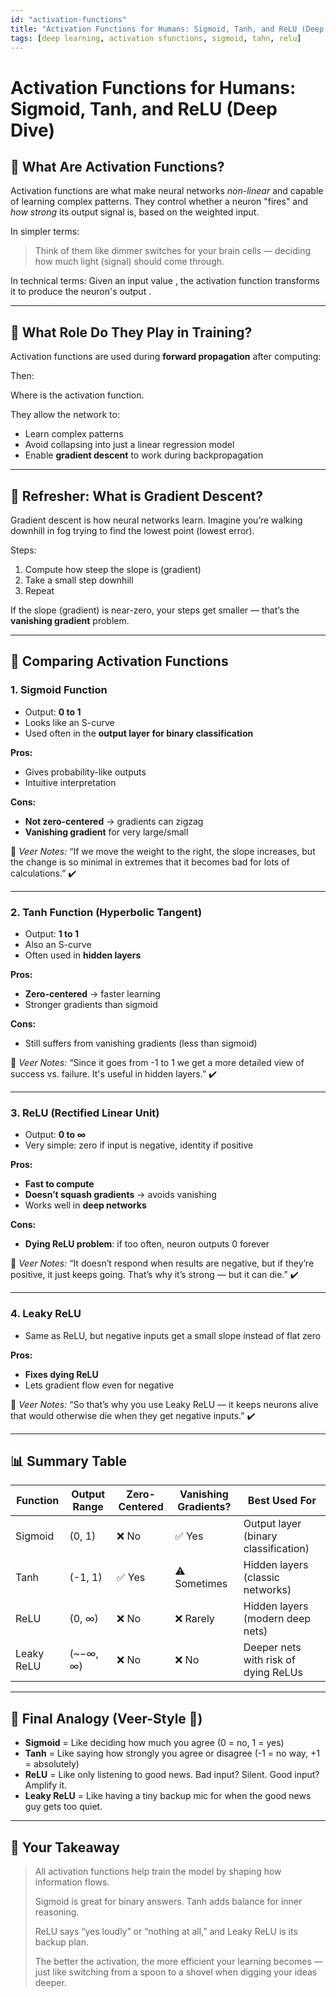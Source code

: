 ```yaml
---
id: "activation-functions"
title: "Activation Functions for Humans: Sigmoid, Tanh, and ReLU (Deep Dive)"
tags: [deep learning, activation sfunctions, sigmoid, tahn, relu]
---
```


# Activation Functions for Humans: Sigmoid, Tanh, and ReLU (Deep Dive)

## 🤖 What Are Activation Functions?

Activation functions are what make neural networks *non-linear* and capable of learning complex patterns.
They control whether a neuron "fires" and *how strong* its output signal is, based on the weighted input.

In simpler terms:

> Think of them like dimmer switches for your brain cells — deciding how much light (signal) should come through.
> 

In technical terms:
Given an input value , the activation function transforms it to produce the neuron's output .

---

## 🔁 What Role Do They Play in Training?

Activation functions are used during **forward propagation** after computing:

Then:

Where  is the activation function.

They allow the network to:

- Learn complex patterns
- Avoid collapsing into just a linear regression model
- Enable **gradient descent** to work during backpropagation

---

## 🧪 Refresher: What is Gradient Descent?

Gradient descent is how neural networks learn.
Imagine you’re walking downhill in fog trying to find the lowest point (lowest error).

Steps:

1. Compute how steep the slope is (gradient)
2. Take a small step downhill
3. Repeat

If the slope (gradient) is near-zero, your steps get smaller — that’s the **vanishing gradient** problem.

---

## 🧠 Comparing Activation Functions

### 1. **Sigmoid Function**

- Output: **0 to 1**
- Looks like an S-curve
- Used often in the **output layer for binary classification**

**Pros:**

- Gives probability-like outputs
- Intuitive interpretation

**Cons:**

- **Not zero-centered** → gradients can zigzag
- **Vanishing gradient** for very large/small

🧠 *Veer Notes:* “If we move the weight to the right, the slope increases, but the change is so minimal in extremes that it becomes bad for lots of calculations.” ✔️

---

### 2. **Tanh Function (Hyperbolic Tangent)**

- Output: **1 to 1**
- Also an S-curve
- Often used in **hidden layers**

**Pros:**

- **Zero-centered** → faster learning
- Stronger gradients than sigmoid

**Cons:**

- Still suffers from vanishing gradients (less than sigmoid)

🧠 *Veer Notes:* “Since it goes from -1 to 1 we get a more detailed view of success vs. failure. It's useful in hidden layers.” ✔️

---

### 3. **ReLU (Rectified Linear Unit)**

- Output: **0 to ∞**
- Very simple: zero if input is negative, identity if positive

**Pros:**

- **Fast to compute**
- **Doesn’t squash gradients** → avoids vanishing
- Works well in **deep networks**

**Cons:**

- **Dying ReLU problem**: if too often, neuron outputs 0 forever

🧠 *Veer Notes:* “It doesn’t respond when results are negative, but if they’re positive, it just keeps going. That’s why it’s strong — but it can die.” ✔️

---

### 4. **Leaky ReLU**

- Same as ReLU, but negative inputs get a small slope instead of flat zero

**Pros:**

- **Fixes dying ReLU**
- Lets gradient flow even for negative

🧠 *Veer Notes:* “So that’s why you use Leaky ReLU — it keeps neurons alive that would otherwise die when they get negative inputs.” ✔️

---

## 📊 Summary Table

| Function | Output Range | Zero-Centered | Vanishing Gradients? | Best Used For |
| --- | --- | --- | --- | --- |
| Sigmoid | (0, 1) | ❌ No | ✅ Yes | Output layer (binary classification) |
| Tanh | (-1, 1) | ✅ Yes | ⚠️ Sometimes | Hidden layers (classic networks) |
| ReLU | (0, ∞) | ❌ No | ❌ Rarely | Hidden layers (modern deep nets) |
| Leaky ReLU | (~−∞, ∞) | ❌ No | ❌ No | Deeper nets with risk of dying ReLUs |

---

## 🏁 Final Analogy (Veer-Style 🧢)

- **Sigmoid** = Like deciding how much you agree (0 = no, 1 = yes)
- **Tanh** = Like saying how strongly you agree or disagree (-1 = no way, +1 = absolutely)
- **ReLU** = Like only listening to good news. Bad input? Silent. Good input? Amplify it.
- **Leaky ReLU** = Like having a tiny backup mic for when the good news guy gets too quiet.

---

## 💬 Your Takeaway

> All activation functions help train the model by shaping how information flows.
> 
> 
> Sigmoid is great for binary answers. Tanh adds balance for inner reasoning.
> 
> ReLU says “yes loudly” or “nothing at all,” and Leaky ReLU is its backup plan.
> 
> The better the activation, the more efficient your learning becomes — just like switching from a spoon to a shovel when digging your ideas deeper.
>